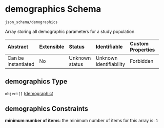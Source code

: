 # demographics Schema

```txt
json_schema/demographics
```

Array storing all demographic parameters for a study population.

| Abstract            | Extensible | Status         | Identifiable            | Custom Properties | Additional Properties | Access Restrictions | Defined In                                                                         |
| :------------------ | :--------- | :------------- | :---------------------- | :---------------- | :-------------------- | :------------------ | :--------------------------------------------------------------------------------- |
| Can be instantiated | No         | Unknown status | Unknown identifiability | Forbidden         | Allowed               | none                | [demographics.schema.json](../out/demographics.schema.json "open original schema") |

## demographics Type

`object[]` ([demographic](demographics-demographic.md))

## demographics Constraints

**minimum number of items**: the minimum number of items for this array is: `1`
